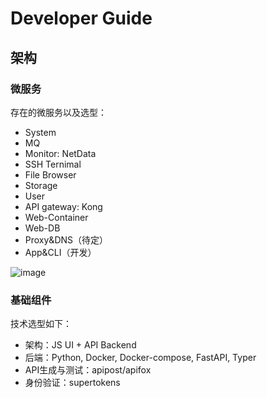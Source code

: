 # Developer Guide

## 架构

### 微服务

存在的微服务以及选型：  

* System
* MQ
* Monitor: NetData
* SSH Ternimal
* File Browser
* Storage
* User
* API gateway: Kong
* Web-Container
* Web-DB
* Proxy&DNS（待定）
* App&CLI（开发）

![image](https://user-images.githubusercontent.com/16741975/216497356-3913abd2-0b75-4619-8c40-512079e35f5b.png)


### 基础组件

技术选型如下：

* 架构：JS UI + API Backend  
* 后端：Python, Docker, Docker-compose, FastAPI, Typer  
* API生成与测试：apipost/apifox
* 身份验证：supertokens
